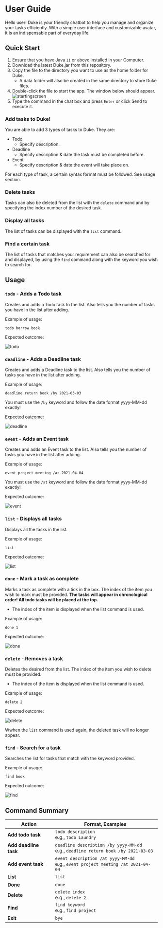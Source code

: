 # User Guide

Hello user! Duke is your friendly chatbot to help you manage and organize your tasks efficiently. 
With a simple user interface and customizable avatar, it is an indispensable part of everyday life.

## Quick Start
1. Ensure that you have Java `11` or above installed in your Computer.
2. Download the latest Duke.jar from this repository.
3. Copy the file to the directory you want to use as the home folder for Duke.
    * A data folder will also be created in the same directory to store Duke files. 
4. Double-click the file to start the app. The window below should appear.
   ![startingscreen](startpage.PNG)
5. Type the command in the chat box and press `Enter` or click Send to execute it.

### Add tasks to Duke!
You are able to add 3 types of tasks to Duke.
They are:
* Todo
  * Specify description.
* Deadline
  * Specify description & date the task must be completed before.
* Event
  * Specify description & date the event will take place on.

For each type of task, a certain syntax format
must be followed. See usage section.

### Delete tasks

Tasks can also be deleted from the list with the `delete` command
and by specifying the index number of the desired task.

### Display all tasks

The list of tasks can be displayed with the `list` command.

### Find a certain task

The list of tasks that matches your requirement can also be
searched for and displayed, by using the `find` command
along with the keyword you wish to search for.

## Usage

### `todo` - Adds a Todo task

Creates and adds a Todo task to the list. Also tells you the number of tasks you have in the list after adding.

Example of usage:

`todo borrow book`

Expected outcome:

![todo](./screenshots/todo.PNG)
### `deadline` - Adds a Deadline task


Creates and adds a Deadline task to the list. Also tells you the number of tasks you have in the list after adding. 

Example of usage:

`deadline return book /by 2021-03-03`

You must use the `/by` keyword and follow the date format yyyy-MM-dd exactly!

Expected outcome:

![deadline](./screenshots/deadline.PNG)

### `event` - Adds an Event task


Creates and adds an Event task to the list. Also tells you the number of tasks you have in the list after adding.

Example of usage:

`event project meeting /at 2021-04-04`

You must use the `/at` keyword and follow the date format yyyy-MM-dd exactly!

Expected outcome:

![event](./screenshots/event.PNG)

### `list` - Displays all tasks

Displays all the tasks in the list.

Example of usage:

`list`

Expected outcome:

![list](./screenshots/list.PNG)

### `done` - Mark a task as complete


Marks a task as complete with a tick in the box.
The index of the item you wish to mark must be provided.
**The tasks will appear in chronological order! All todo tasks will be placed at the top.**
* The index of the item is displayed when the list command is used. 

Example of usage:

`done 1`

Expected outcome:

![done](./screenshots/done.PNG)



### `delete` - Removes a task


Deletes the desired from the list. The index of the item
you wish to delete must be provided.
* The index of the item is displayed when the list command is used.

Example of usage:

`delete 2`

Expected outcome:

![delete](./screenshots/delete.PNG)


Wwhen the `list` command is used again,
the deleted task will no longer appear.



### `find` - Search for a task


Searches the list for tasks that match with the keyword
provided.

Example of usage:

`find book`

Expected outcome:

![find](./screenshots/find.PNG)

## Command Summary

**Action**  | **Format, Examples**
--------|-----------------
**Add todo task** | `todo description` <br /> e.g., `todo Laundry`
**Add deadline task** | `deadline description /by yyyy-MM-dd` <br /> e.g., `deadline return book /by 2021-03-03 `
**Add event task** | `event description /at yyyy-MM-dd` <br /> e.g., `event project meeting /at 2021-04-04`
**List** | `list`
**Done** | `done`
**Delete** | `delete index` <br /> e.g., `delete 2`
**Find** | `find keyword` <br /> e.g., `find project`
**Exit** | `bye`
